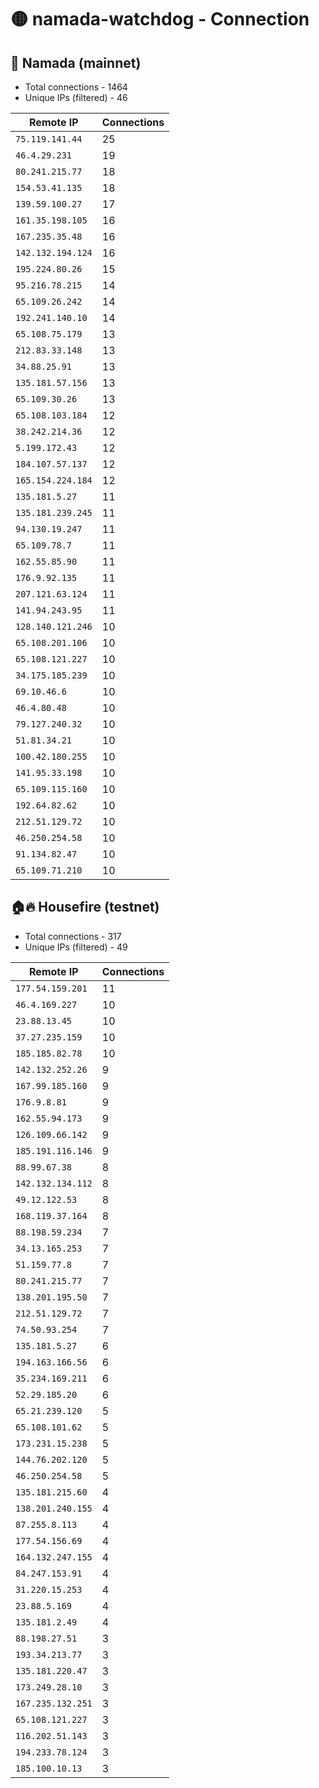 # 🟡 namada-watchdog - Connection

## 🚀 Namada (mainnet)
- Total connections - 1464
- Unique IPs (filtered) - 46

| Remote IP | Connections |
|-----------|-------------|
| `75.119.141.44` | 25 |
| `46.4.29.231` | 19 |
| `80.241.215.77` | 18 |
| `154.53.41.135` | 18 |
| `139.59.100.27` | 17 |
| `161.35.198.105` | 16 |
| `167.235.35.48` | 16 |
| `142.132.194.124` | 16 |
| `195.224.80.26` | 15 |
| `95.216.78.215` | 14 |
| `65.109.26.242` | 14 |
| `192.241.140.10` | 14 |
| `65.108.75.179` | 13 |
| `212.83.33.148` | 13 |
| `34.88.25.91` | 13 |
| `135.181.57.156` | 13 |
| `65.109.30.26` | 13 |
| `65.108.103.184` | 12 |
| `38.242.214.36` | 12 |
| `5.199.172.43` | 12 |
| `184.107.57.137` | 12 |
| `165.154.224.184` | 12 |
| `135.181.5.27` | 11 |
| `135.181.239.245` | 11 |
| `94.130.19.247` | 11 |
| `65.109.78.7` | 11 |
| `162.55.85.90` | 11 |
| `176.9.92.135` | 11 |
| `207.121.63.124` | 11 |
| `141.94.243.95` | 11 |
| `128.140.121.246` | 10 |
| `65.108.201.106` | 10 |
| `65.108.121.227` | 10 |
| `34.175.185.239` | 10 |
| `69.10.46.6` | 10 |
| `46.4.80.48` | 10 |
| `79.127.240.32` | 10 |
| `51.81.34.21` | 10 |
| `100.42.180.255` | 10 |
| `141.95.33.198` | 10 |
| `65.109.115.160` | 10 |
| `192.64.82.62` | 10 |
| `212.51.129.72` | 10 |
| `46.250.254.58` | 10 |
| `91.134.82.47` | 10 |
| `65.109.71.210` | 10 |

## 🏠🔥 Housefire (testnet)

- Total connections - 317
- Unique IPs (filtered) - 49

| Remote IP | Connections |
|-----------|-------------|
| `177.54.159.201` | 11 |
| `46.4.169.227` | 10 |
| `23.88.13.45` | 10 |
| `37.27.235.159` | 10 |
| `185.185.82.78` | 10 |
| `142.132.252.26` | 9 |
| `167.99.185.160` | 9 |
| `176.9.8.81` | 9 |
| `162.55.94.173` | 9 |
| `126.109.66.142` | 9 |
| `185.191.116.146` | 9 |
| `88.99.67.38` | 8 |
| `142.132.134.112` | 8 |
| `49.12.122.53` | 8 |
| `168.119.37.164` | 8 |
| `88.198.59.234` | 7 |
| `34.13.165.253` | 7 |
| `51.159.77.8` | 7 |
| `80.241.215.77` | 7 |
| `138.201.195.50` | 7 |
| `212.51.129.72` | 7 |
| `74.50.93.254` | 7 |
| `135.181.5.27` | 6 |
| `194.163.166.56` | 6 |
| `35.234.169.211` | 6 |
| `52.29.185.20` | 6 |
| `65.21.239.120` | 5 |
| `65.108.101.62` | 5 |
| `173.231.15.238` | 5 |
| `144.76.202.120` | 5 |
| `46.250.254.58` | 5 |
| `135.181.215.60` | 4 |
| `138.201.240.155` | 4 |
| `87.255.8.113` | 4 |
| `177.54.156.69` | 4 |
| `164.132.247.155` | 4 |
| `84.247.153.91` | 4 |
| `31.220.15.253` | 4 |
| `23.88.5.169` | 4 |
| `135.181.2.49` | 4 |
| `88.198.27.51` | 3 |
| `193.34.213.77` | 3 |
| `135.181.220.47` | 3 |
| `173.249.28.10` | 3 |
| `167.235.132.251` | 3 |
| `65.108.121.227` | 3 |
| `116.202.51.143` | 3 |
| `194.233.78.124` | 3 |
| `185.100.10.13` | 3 |

